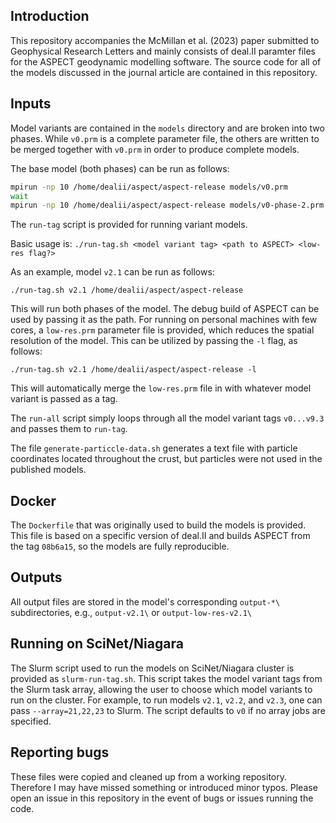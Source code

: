## Introduction

This repository accompanies the McMillan et al. (2023) paper submitted to Geophysical Research Letters and mainly consists of deal.II paramter files for the ASPECT geodynamic modelling software. The source code for all of the models discussed in the journal article are contained in this repository.

## Inputs

Model variants are contained in the `models` directory and are broken into two phases.
While `v0.prm` is a complete parameter file, the others are written to be merged together with `v0.prm` in order to produce complete models.

The base model (both phases) can be run as follows:
```bash
mpirun -np 10 /home/dealii/aspect/aspect-release models/v0.prm
wait
mpirun -np 10 /home/dealii/aspect/aspect-release models/v0-phase-2.prm
```

The `run-tag` script is provided for running variant models. 

Basic usage is: `./run-tag.sh <model variant tag> <path to ASPECT> <low-res flag?>`

As an example, model `v2.1` can be run as follows:

`./run-tag.sh v2.1 /home/dealii/aspect/aspect-release`

This will run both phases of the model. The debug build of ASPECT can be used by passing it as the path. For running on personal machines with few cores, a `low-res.prm` parameter file is provided, which reduces the spatial resolution of the model. This can be utilized by passing the `-l` flag, as follows:

`./run-tag.sh v2.1 /home/dealii/aspect/aspect-release -l`

This will automatically merge the `low-res.prm` file in with whatever model variant is passed as a tag.


The `run-all` script simply loops through all the model variant tags `v0...v9.3` and passes them to `run-tag`.

The file `generate-particcle-data.sh` generates a text file with particle coordinates located throughout the crust, but particles were not used in the published models.

## Docker

The `Dockerfile` that was originally used to build the models is provided. This file is based on a specific version of deal.II and builds ASPECT from the tag `08b6a15`, so the models are fully reproducible.

## Outputs

All output files are stored in the model's corresponding `output-*\` subdirectories, e.g., `output-v2.1\` or `output-low-res-v2.1\`

## Running on SciNet/Niagara

The Slurm script used to run the models on SciNet/Niagara cluster is provided as `slurm-run-tag.sh`. This script takes the model variant tags from the Slurm task array, allowing the user to choose which model variants to run on the cluster. For example, to run models `v2.1`, `v2.2`, and `v2.3`, one can pass `--array=21,22,23` to Slurm. The script defaults to `v0` if no array jobs are specified.


## Reporting bugs

These files were copied and cleaned up from a working repository. Therefore I may have missed something or introduced minor typos. Please open an issue in this repository in the event of bugs or issues running the code.